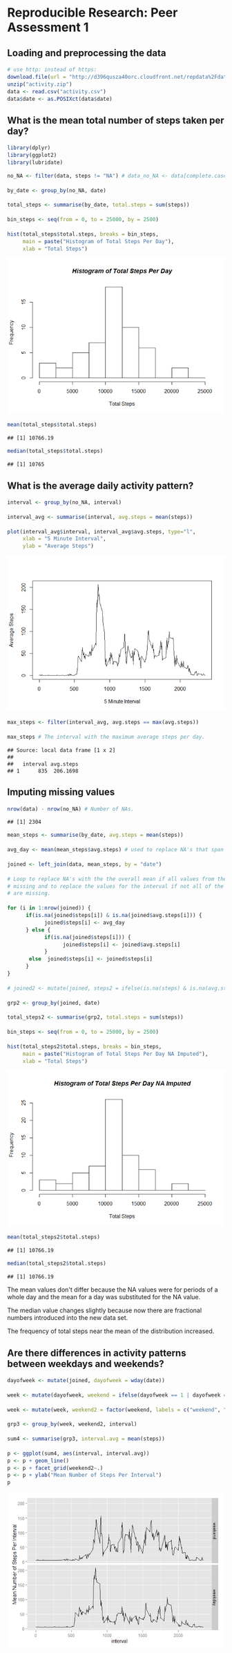 # Reproducible Research: Peer Assessment 1
## Loading and preprocessing the data


```r
# use http: instead of https:
download.file(url = "http://d396qusza40orc.cloudfront.net/repdata%2Fdata%2Factivity.zip", destfile = "activity.zip", method = "auto")
unzip("activity.zip")
data <- read.csv("activity.csv")
data$date <- as.POSIXct(data$date)
```

## What is the mean total number of steps taken per day?


```r
library(dplyr)
library(ggplot2)
library(lubridate)
```


```r
no_NA <- filter(data, steps != "NA") # data_no_NA <- data[complete.cases(data),]

by_date <- group_by(no_NA, date)

total_steps <- summarise(by_date, total.steps = sum(steps))

bin_steps <- seq(from = 0, to = 25000, by = 2500)

hist(total_steps$total.steps, breaks = bin_steps,
     main = paste("Histogram of Total Steps Per Day"),
     xlab = "Total Steps")
```

![](PA1_template_files/figure-html/unnamed-chunk-3-1.png) 

```r
mean(total_steps$total.steps)
```

```
## [1] 10766.19
```

```r
median(total_steps$total.steps)
```

```
## [1] 10765
```

## What is the average daily activity pattern?


```r
interval <- group_by(no_NA, interval)

interval_avg <- summarise(interval, avg.steps = mean(steps))

plot(interval_avg$interval, interval_avg$avg.steps, type="l",
     xlab = "5 Minute Interval",
     ylab = "Average Steps")
```

![](PA1_template_files/figure-html/unnamed-chunk-4-1.png) 

```r
max_steps <- filter(interval_avg, avg.steps == max(avg.steps))

max_steps # The interval with the maximum average steps per day.
```

```
## Source: local data frame [1 x 2]
## 
##   interval avg.steps
## 1      835  206.1698
```

## Imputing missing values


```r
nrow(data) - nrow(no_NA) # Number of NAs.
```

```
## [1] 2304
```

```r
mean_steps <- summarise(by_date, avg.steps = mean(steps))

avg_day <- mean(mean_steps$avg.steps) # used to replace NA's that span entire days.

joined <- left_join(data, mean_steps, by = "date")

# Loop to replace NA's with the the overall mean if all values from the day are
# missing and to replace the values for the interval if not all of the day's values
# are missing.

for (i in 1:nrow(joined)) {
      if(is.na(joined$steps[i]) & is.na(joined$avg.steps[i])) { 
            joined$steps[i] <- avg_day
      } else { 
            if(is.na(joined$steps[i])) {
                  joined$steps[i] <- joined$avg.steps[i]
            }
       else  joined$steps[i] <- joined$steps[i]
      }
}

# joined2 <- mutate(joined, steps2 = ifelse(is.na(steps) & is.na(avg.steps), avg_day, steps))

grp2 <- group_by(joined, date)

total_steps2 <- summarise(grp2, total.steps = sum(steps))

bin_steps <- seq(from = 0, to = 25000, by = 2500)

hist(total_steps2$total.steps, breaks = bin_steps,
     main = paste("Histogram of Total Steps Per Day NA Imputed"),
     xlab = "Total Steps")
```

![](PA1_template_files/figure-html/unnamed-chunk-5-1.png) 

```r
mean(total_steps2$total.steps)
```

```
## [1] 10766.19
```

```r
median(total_steps2$total.steps)
```

```
## [1] 10766.19
```
The mean values don't differ because the NA values were for periods of a whole day and the mean for a day was substituted for the NA value.  

The median value changes slightly because now there are fractional numbers introduced into the new data set.

The frequency of total steps near the mean  of the distribution increased.


## Are there differences in activity patterns between weekdays and weekends?


```r
dayofweek <- mutate(joined, dayofweek = wday(date))

week <- mutate(dayofweek, weekend = ifelse(dayofweek == 1 | dayofweek == 7, 1, 2))

week <- mutate(week, weekend2 = factor(weekend, labels = c("weekend", "weekday")))

grp3 <- group_by(week, weekend2, interval)

sum4 <- summarise(grp3, interval.avg = mean(steps))

p <- ggplot(sum4, aes(interval, interval.avg))
p <- p + geom_line()
p <- p + facet_grid(weekend2~.)
p <- p + ylab("Mean Number of Steps Per Interval")
p
```

![](PA1_template_files/figure-html/unnamed-chunk-6-1.png) 
